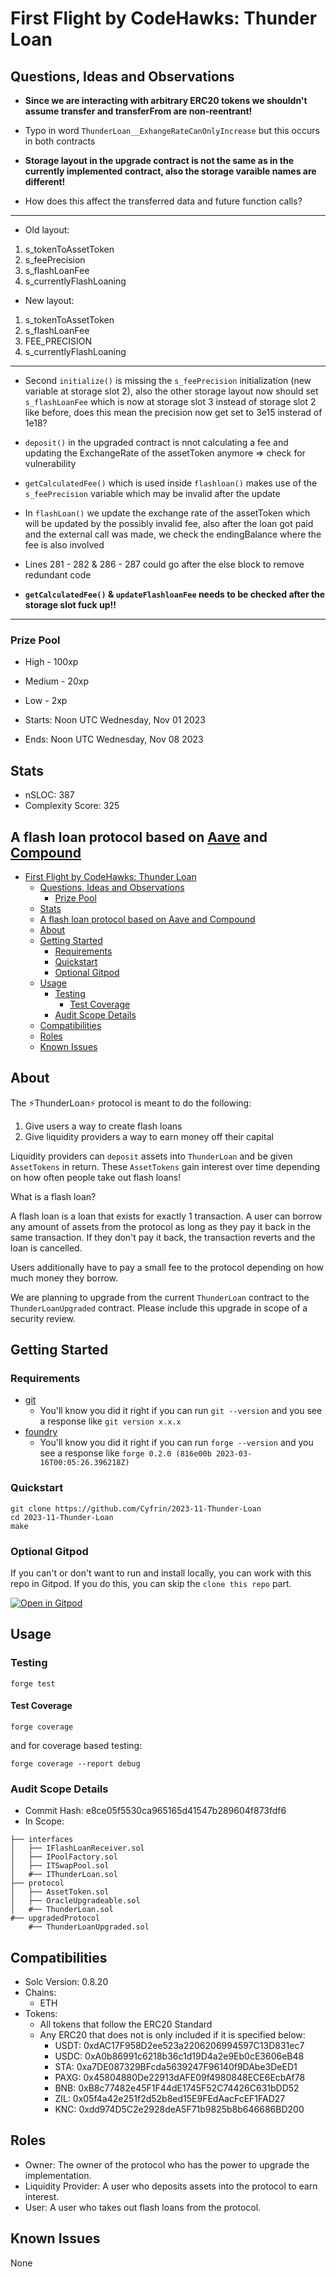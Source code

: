 # First Flight by CodeHawks: Thunder Loan

## Questions, Ideas and Observations

- **Since we are interacting with arbitrary ERC20 tokens we shouldn't assume transfer and transferFrom are non-reentrant!**

- Typo in word `ThunderLoan__ExhangeRateCanOnlyIncrease` but this occurs in both contracts

- **Storage layout in the upgrade contract is not the same as in the currently implemented contract, also the storage varaible names are different!**

- How does this affect the transferred data and future function calls?

---

- Old layout:

1. s_tokenToAssetToken
2. s_feePrecision
3. s_flashLoanFee
4. s_currentlyFlashLoaning

- New layout:

1. s_tokenToAssetToken
2. s_flashLoanFee
3. FEE_PRECISION
4. s_currentlyFlashLoaning

---

- Second `initialize()` is missing the `s_feePrecision` initialization (new variable at storage slot 2), also the other storage layout now should set `s_flashLoanFee` which is now at storage slot 3 instead of storage slot 2 like before, does this mean the precision now get set to 3e15 insterad of 1e18?

- `deposit()` in the upgraded contract is nnot calculating a fee and updating the ExchangeRate of the assetToken anymore => check for vulnerability

- `getCalculatedFee()` which is used inside `flashloan()` makes use of the `s_feePrecision` variable which may be invalid after the update

- In `flashLoan()` we update the exchange rate of the assetToken which will be updated by the possibly invalid fee, also after the loan got paid and the external call was made, we check the endingBalance where the fee is also involved

- Lines 281 - 282 & 286 - 287 could go after the else block to remove redundant code

- **`getCalculatedFee()` & `updateFlashloanFee` needs to be checked after the storage slot fuck up!!**

---

### Prize Pool

- High - 100xp
- Medium - 20xp
- Low - 2xp

- Starts: Noon UTC Wednesday, Nov 01 2023
- Ends: Noon UTC Wednesday, Nov 08 2023

## Stats

- nSLOC: 387
- Complexity Score: 325

## A flash loan protocol based on [Aave](https://aave.com/) and [Compound](https://compound.finance/)

- [First Flight by CodeHawks: Thunder Loan](#first-flight-by-codehawks-thunder-loan)
  - [Questions, Ideas and Observations](#questions-ideas-and-observations)
    - [Prize Pool](#prize-pool)
  - [Stats](#stats)
  - [A flash loan protocol based on Aave and Compound](#a-flash-loan-protocol-based-on-aave-and-compound)
  - [About](#about)
  - [Getting Started](#getting-started)
    - [Requirements](#requirements)
    - [Quickstart](#quickstart)
    - [Optional Gitpod](#optional-gitpod)
  - [Usage](#usage)
    - [Testing](#testing)
      - [Test Coverage](#test-coverage)
    - [Audit Scope Details](#audit-scope-details)
  - [Compatibilities](#compatibilities)
  - [Roles](#roles)
  - [Known Issues](#known-issues)

## About

The ⚡️ThunderLoan⚡️ protocol is meant to do the following:

1. Give users a way to create flash loans
2. Give liquidity providers a way to earn money off their capital

Liquidity providers can `deposit` assets into `ThunderLoan` and be given `AssetTokens` in return. These `AssetTokens` gain interest over time depending on how often people take out flash loans!

What is a flash loan?

A flash loan is a loan that exists for exactly 1 transaction. A user can borrow any amount of assets from the protocol as long as they pay it back in the same transaction. If they don't pay it back, the transaction reverts and the loan is cancelled.

Users additionally have to pay a small fee to the protocol depending on how much money they borrow.

We are planning to upgrade from the current `ThunderLoan` contract to the `ThunderLoanUpgraded` contract. Please include this upgrade in scope of a security review.

## Getting Started

### Requirements

- [git](https://git-scm.com/book/en/v2/Getting-Started-Installing-Git)
  - You'll know you did it right if you can run `git --version` and you see a response like `git version x.x.x`
- [foundry](https://getfoundry.sh/)
  - You'll know you did it right if you can run `forge --version` and you see a response like `forge 0.2.0 (816e00b 2023-03-16T00:05:26.396218Z)`

### Quickstart

```shell
git clone https://github.com/Cyfrin/2023-11-Thunder-Loan
cd 2023-11-Thunder-Loan
make
```

### Optional Gitpod

If you can't or don't want to run and install locally, you can work with this repo in Gitpod. If you do this, you can skip the `clone this repo` part.

[![Open in Gitpod](https://gitpod.io/button/open-in-gitpod.svg)](https://gitpod.io/#github.com/Cyfrin/6-thunder-loan-audit)

## Usage

### Testing

```shell
forge test
```

#### Test Coverage

```shell
forge coverage
```

and for coverage based testing:

```shell
forge coverage --report debug
```

### Audit Scope Details

- Commit Hash: e8ce05f5530ca965165d41547b289604f873fdf6
- In Scope:

```shell
├── interfaces
│   ├── IFlashLoanReceiver.sol
│   ├── IPoolFactory.sol
│   ├── ITSwapPool.sol
│   #── IThunderLoan.sol
├── protocol
│   ├── AssetToken.sol
│   ├── OracleUpgradeable.sol
│   #── ThunderLoan.sol
#── upgradedProtocol
    #── ThunderLoanUpgraded.sol
```

## Compatibilities

- Solc Version: 0.8.20
- Chains:
  - ETH
- Tokens:
  - All tokens that follow the ERC20 Standard
  - Any ERC20 that does not is only included if it is specified below:
    - USDT: 0xdAC17F958D2ee523a2206206994597C13D831ec7
    - USDC: 0xA0b86991c6218b36c1d19D4a2e9Eb0cE3606eB48
    - STA: 0xa7DE087329BFcda5639247F96140f9DAbe3DeED1
    - PAXG: 0x45804880De22913dAFE09f4980848ECE6EcbAf78
    - BNB: 0xB8c77482e45F1F44dE1745F52C74426C631bDD52
    - ZIL: 0x05f4a42e251f2d52b8ed15E9FEdAacFcEF1FAD27
    - KNC: 0xdd974D5C2e2928deA5F71b9825b8b646686BD200

## Roles

- Owner: The owner of the protocol who has the power to upgrade the implementation.
- Liquidity Provider: A user who deposits assets into the protocol to earn interest.
- User: A user who takes out flash loans from the protocol.

## Known Issues

None
